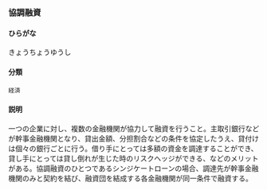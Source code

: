 <div style="display:none;">

## [あ行](securities-terms?id=あ行)
## [か行](securities-terms?id=か行)

</div>

### 協調融資

#### ひらがな

きょうちょうゆうし

#### 分類

`経済`

#### 説明

一つの企業に対し、複数の金融機関が協力して融資を行うこと。主取引銀行などが幹事金融機関となり、貸出金額、分担割合などの条件を協定したうえ、貸付けは個々の銀行ごとに行う。借り手にとっては多額の資金を調達することができ、貸し手にとっては貸し倒れが生じた時のリスクヘッジができる、などのメリットがある。協調融資のひとつであるシンジケートローンの場合、調達先が幹事金融機関のみと契約を結び、融資団を結成する各金融機関が同一条件で融資する。

<div style="display:none;">

## [さ行](securities-terms?id=さ行)
## [た行](securities-terms?id=た行)
## [な行](securities-terms?id=な行)
## [は行](securities-terms?id=は行)
## [ま行](securities-terms?id=ま行)
## [や行](securities-terms?id=や行)
## [ら行](securities-terms?id=ら行)
## [わ行](securities-terms?id=わ行)
## [英数字・記号](securities-terms?id=英数字・記号)

</div>


